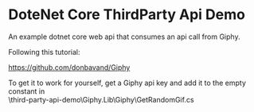 # DoteNet Core ThirdParty Api Demo

An example dotnet core web api that consumes an api call from Giphy.

Following this tutorial:

https://github.com/donbavand/Giphy

To get it to work for yourself, get a Giphy api key and add it to the empty constant in  
\third-party-api-demo\Giphy.Lib\Giphy\GetRandomGif.cs
